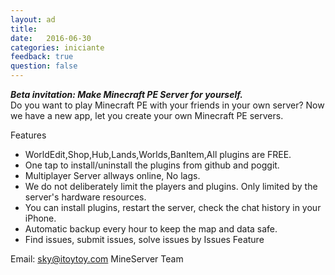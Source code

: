 ```yaml
---
layout: ad
title:  
date:   2016-06-30
categories: iniciante
feedback: true
question: false
---
```

***Beta invitation: Make Minecraft PE Server for yourself.***  
Do you want to play Minecraft PE with your friends in your own server?
Now we have a new app, let you create your own Minecraft PE servers. 

Features   
- WorldEdit,Shop,Hub,Lands,Worlds,BanItem,All plugins are FREE.
- One tap to install/uninstall the plugins from github and poggit.
- Multiplayer Server allways online, No lags.
- We do not deliberately limit the players and plugins. Only limited by the server's hardware resources.
- You can install plugins, restart the server, check the chat history in your iPhone.
- Automatic backup every hour to keep the map and data safe.
- Find issues, submit issues, solve issues by Issues Feature

Email: sky@itoytoy.com
MineServer Team


